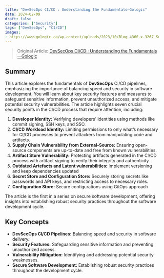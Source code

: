```yaml
---
title: "DevSecOps CI/CD : Understanding the Fundamentals—Gologic"
date: 2024-02-09
draft: false
categories: ["Security"]
tags: ["DevSecOps", "CI/CD"]
images:
- https://www.gologic.ca/wp-content/uploads/2023/10/Blog_4360-x-3267_Securite-5-1024x767.png
---
```


> Original Article: [DevSecOps CI/CD : Understanding the Fundamentals—Gologic](https://www.gologic.ca/en/devsecops-ci-cd/)

## Summary

This article explores the fundamentals of **DevSecOps** CI/CD pipelines, emphasizing the importance of balancing speed and security in software development. You will learn about key security features and measures to safeguard sensitive information, prevent unauthorized access, and mitigate potential security vulnerabilities. The article highlights seven crucial security points in the CI/CD process that require attention, including:

1.  **Developer Identity:** Verifying developers' identities using methods like commit signing, SSH keys, and SSO.
2.  **CI/CD Workload Identity:** Limiting permissions to only what’s necessary for CI/CD processes to prevent attackers from manipulating code and artifacts.
3.  **Supply Chain Vulnerability from External-Source:** Ensuring open-source components are up-to-date and free from known vulnerabilities.
4.  **Artifact Store Vulnerability:** Protecting artifacts generated in the CI/CD process with artifact signing to verify their integrity and authenticity.
5.  **Outdated Artefacts and Latent vulnerabilities:** Implement versioning and keep dependencies updated
6.  **Secret Store and Configuration Store:** Securely storing secrets like passwords and API keys, and restricting access to necessary roles.
7.  **Configuration Store:** Secure configurations using GitOps approach

The article is the first in a series on secure software development, offering insights into establishing robust security practices throughout the software development cycle.

## Key Concepts

*   **DevSecOps CI/CD Pipelines:** Balancing speed and security in software delivery.
*   **Security Features:** Safeguarding sensitive information and preventing unauthorized access.
*   **Vulnerability Mitigation:** Identifying and addressing potential security weaknesses.
*   **Secure Software Development:** Establishing robust security practices throughout the development cycle.